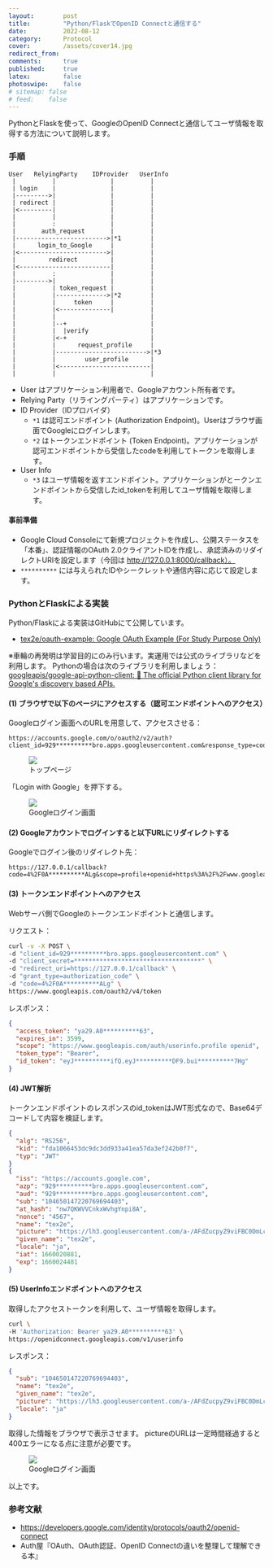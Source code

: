 ```yaml
---
layout:        post
title:         "Python/FlaskでOpenID Connectと通信する"
date:          2022-08-12
category:      Protocol
cover:         /assets/cover14.jpg
redirect_from:
comments:      true
published:     true
latex:         false
photoswipe:    false
# sitemap: false
# feed:    false
---
```


PythonとFlaskを使って、GoogleのOpenID Connectと通信してユーザ情報を取得する方法について説明します。

### 手順

```fig
User   RelyingParty    IDProvider   UserInfo
 |          |               |          |
 | login    |               |          |
 |--------->|               |          |
 | redirect |               |          |
 |<---------|               |          |
 |          |               |          |
 |          :               |          |
 |       auth_request       |          |
 |------------------------->|*1        |
 |      login_to_Google     |          |
 |<------------------------>|          |
 |         redirect         |          |
 |<-------------------------|          |
 |          :               |          |
 |--------->|               |          |
 |          | token_request |          |
 |          |-------------->|*2        |
 |          |     token     |          |
 |          |<--------------|          |
 |          |                          |
 |          |--+                       |
 |          |  |verify                 |
 |          |<-+                       |
 |          |      request_profile     |
 |          |------------------------->|*3
 |          |        user_profile      |
 |          |<-------------------------|
 |          |                          |
```

- User はアプリケーション利用者で、Googleアカウント所有者です。
- Relying Party（リライングパーティ）はアプリケーションです。
- ID Provider（IDプロバイダ）
  - `*1` は認可エンドポイント (Authorization Endpoint)。Userはブラウザ画面でGoogleにログインします。
  - `*2` はトークンエンドポイント (Token Endpoint)。アプリケーションが認可エンドポイントから受信したcodeを利用してトークンを取得します。
- User Info
  - `*3` はユーザ情報を返すエンドポイント。アプリケーションがとークンエンドポイントから受信したid_tokenを利用してユーザ情報を取得します。


#### 事前準備

- Google Cloud Consoleにて新規プロジェクトを作成し、公開ステータスを「本番」、認証情報のOAuth 2.0クライアントIDを作成し、承認済みのリダイレクトURIを設定します（今回は http://127.0.0.1:8000/callback）。
- `**********` には与えられたIDやシークレットや通信内容に応じて設定します。

### PythonとFlaskによる実装

Python/Flaskによる実装はGitHubにて公開しています。
- [tex2e/oauth-example: Google OAuth Example (For Study Purpose Only)](https://github.com/tex2e/oauth-example)

※車輪の再発明は学習目的にのみ行います。実運用では公式のライブラリなどを利用します。
Pythonの場合は次のライブラリを利用しましょう：[googleapis/google-api-python-client: 🐍 The official Python client library for Google's discovery based APIs.](https://github.com/googleapis/google-api-python-client)

#### (1) ブラウザで以下のページにアクセスする（認可エンドポイントへのアクセス）
Googleログイン画面へのURLを用意して、アクセスさせる：
```
https://accounts.google.com/o/oauth2/v2/auth?client_id=929**********bro.apps.googleusercontent.com&response_type=code&scope=openid%20profile&&redirect_uri=https://127.0.0.1/callback&state=0123&nonce=4567
```

<figure>
<img src="{{ site.baseurl }}/media/post/protocol/openid-connect-flow1.png" />
<figcaption>トップページ</figcaption>
</figure>

「Login with Google」を押下する。

<figure>
<img src="{{ site.baseurl }}/media/post/protocol/openid-connect-flow2.png" />
<figcaption>Googleログイン画面</figcaption>
</figure>

#### (2) Googleアカウントでログインすると以下URLにリダイレクトする
Googleでログイン後のリダイレクト先：
```
https://127.0.0.1/callback?code=4%2F0A**********ALg&scope=profile+openid+https%3A%2F%2Fwww.googleapis.com%2Fauth%2Fuserinfo.profile&authuser=1&prompt=consent
```

#### (3) トークンエンドポイントへのアクセス
Webサーバ側でGoogleのトークンエンドポイントと通信します。

リクエスト：
```bash
curl -v -X POST \
-d "client_id=929**********bro.apps.googleusercontent.com" \
-d "client_secret=***********************************" \
-d "redirect_uri=https://127.0.0.1/callback" \
-d "grant_type=authorization_code" \
-d "code=4%2F0A**********ALg" \
https://www.googleapis.com/oauth2/v4/token
```
レスポンス：
```json
{
  "access_token": "ya29.A0**********63",
  "expires_in": 3599,
  "scope": "https://www.googleapis.com/auth/userinfo.profile openid",
  "token_type": "Bearer",
  "id_token": "eyJ**********ifQ.eyJ**********DF9.bui**********7Hg"
}
```

#### (4) JWT解析
トークンエンドポイントのレスポンスのid_tokenはJWT形式なので、Base64デコードして内容を検証します。
```json
{
  "alg": "RS256",
  "kid": "fda1066453dc9dc3dd933a41ea57da3ef242b0f7",
  "typ": "JWT"
}
{
  "iss": "https://accounts.google.com",
  "azp": "929**********bro.apps.googleusercontent.com",
  "aud": "929**********bro.apps.googleusercontent.com",
  "sub": "104650147220769694403",
  "at_hash": "nw7QKWVVCnkxWvhgYnpi8A",
  "nonce": "4567",
  "name": "tex2e",
  "picture": "https://lh3.googleusercontent.com/a-/AFdZucpyZ9viFBC0DmLcdDYiXj78GpmnTwSRLKKjrb2_=s96-c",
  "given_name": "tex2e",
  "locale": "ja",
  "iat": 1660020881,
  "exp": 1660024481
}
```

#### (5) UserInfoエンドポイントへのアクセス
取得したアクセストークンを利用して、ユーザ情報を取得します。
```bash
curl \
-H 'Authorization: Bearer ya29.A0**********63' \
https://openidconnect.googleapis.com/v1/userinfo
```
レスポンス：
```json
{
  "sub": "104650147220769694403",
  "name": "tex2e",
  "given_name": "tex2e",
  "picture": "https://lh3.googleusercontent.com/a-/AFdZucpyZ9viFBC0DmLcdDYiXj78GpmnTwSRLKKjrb2_\u003ds96-c",
  "locale": "ja"
}
```
取得した情報をブラウザで表示させます。
pictureのURLは一定時間経過すると400エラーになる点に注意が必要です。

<figure>
<img src="{{ site.baseurl }}/media/post/protocol/openid-connect-flow3.png" />
<figcaption>Googleログイン画面</figcaption>
</figure>

以上です。

### 参考文献
- https://developers.google.com/identity/protocols/oauth2/openid-connect
- Auth屋『OAuth、OAuth認証、OpenID Connectの違いを整理して理解できる本』

